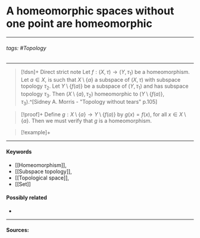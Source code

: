 # A homeomorphic spaces without one point are homeomorphic
***
###### tags: #Topology 
***
>[!dsn]+ Direct strict note
>Let $f:(X,\tau)\to(Y,\tau_{1})$ be a homeomorphism. Let $a\in X$, is such that $X\setminus\{a\}$ a subspace of $(X,\tau)$ with subspace topology $\tau_{2}$. Let $Y\setminus\{f(a)\}$ be a subspace of $(Y,\tau_{1})$ and has subspace topology $\tau_{3}$. Then $(X\setminus\{a\},\tau_{2})$ homeomorphic to $(Y\setminus\{f(a)\},\tau_{3})$.^[Sidney A. Morris - "Topology without tears" p.105]

>[!proof]+
>Define $g:X\setminus\{a\}\to Y\setminus\{f(a)\}$ by $g(x)=f(x)$, for all $x\in X\setminus\{a\}$. Then we must verify that $g$ is a homeomorphism.

>[!example]+ 
>
***
#### Keywords
- [[Homeomorphism]],
- [[Subspace topology]],
- [[Topological space]],
- [[Set]]
#### Possibly related
- 
***
#### Sources: